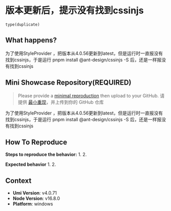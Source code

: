 # 版本更新后，提示没有找到cssinjs

`type(duplicate)`

  <!--
感谢您向我们反馈问题，为了高效的解决问题，我们期望你能提供以下信息：
-->

## What happens?

<!-- A clear and concise description of what the bug is. -->
<!-- 清晰的描述下遇到的问题。-->

为了使用StyleProvider ，把版本从4.0.56更新到latest，但是运行时一直报没有找到cssinjs，于是运行 pnpm install @ant-design/cssinjs -S 后，还是一样报没有找到cssinjs

## Mini Showcase Repository(REQUIRED)

> Please provide a [minimal reproduction](https://stackoverflow.com/help/minimal-reproducible-example) then upload to your GitHub. 请提供 [最小重现](https://stackoverflow.com/help/minimal-reproducible-example)，并上传到你的 GitHub 仓库

为了使用StyleProvider ，把版本从4.0.56更新到latest，但是运行时一直报没有找到cssinjs，于是运行 pnpm install @ant-design/cssinjs -S 后，还是一样报没有找到cssinjs

<!-- 为节约大家的时间，无复现步骤的 ISSUE 会被关闭，提供之后再 REOPEN -->
<!-- YOUR_REPOSITORY_URL on github or stackbliz -->

## How To Reproduce

**Steps to reproduce the behavior:** 1. 2.

**Expected behavior** 1. 2.

<!-- 请提供复现链接/步骤，错误日志以及相关配置 -->

## Context

- **Umi Version**: v4.0.71
- **Node Version**: v16.8.0
- **Platform**: windows
